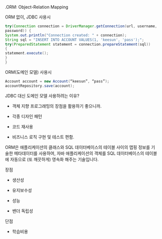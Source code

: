 .ORM: Object-Relation Mapping

ORM 없이, JDBC 사용시

```java
try(Connection connection = DriverManager.getConnection(url, username,
password)) {
System.out.println("Connection created: " + connection);
String sql = "INSERT INTO ACCOUNT VALUES(1, 'keesun', 'pass');";
try(PreparedStatement statement = connection.prepareStatement(sql))
{
statement.execute();
}
}
```

ORM(도메인 모델) 사용시

```java
Account account = new Account(“keesun”, “pass”);
accountRepository.save(account);
```

JDBC 대신 도메인 모델 사용하려는 이유?

- 객체 지향 프로그래밍의 장점을 활용하기 좋으니까.

- 각종 디자인 패턴

- 코드 재사용

- 비즈니스 로직 구현 및 테스트 편함.

ORM은 애플리케이션의 클래스와 SQL 데이터베이스의 테이블 사이의 맵핑 정보를 기술한 메타데이터를 사용하여, 자바 애플리케이션의 객체를 SQL 데이터베이스의 테이블에 자동으로 (또 깨끗하게) 영속화 해주는 기술입니다.

장점 

- 생산성

- 유지보수성

- 성능

- 밴더 독립성

단점

- 학습비용